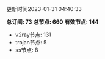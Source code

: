 更新时间2023-01-31 04:40:33

**总订阅: 73**
**总节点: 660**
**有效节点: 144**
- v2ray节点: 131
- trojan节点: 5
- ss节点: 8
